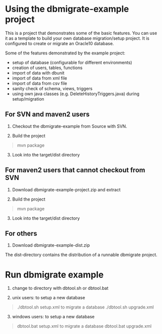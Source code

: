 # Using the dbmigrate-example project #
This is a project that demonstrates some of the basic features.
You can use it as a template to build your own database migration/setup project.
It is configured to create or migrate an Oracle10 database.

Some of the features demonstrated by the example project:
  * setup of database (configurable for different environments)
  * creation of users, tables, functions
  * import of data with dbunit
  * import of data from xml file
  * import of data from csv file
  * sanity check of schema, views, triggers
  * using own java classes (e.g. DeleteHistoryTriggers.java) during setup/migration

## For SVN and maven2 users ##
1. Checkout the dbmigrate-example from Source with SVN.

2. Build the project
> mvn package

3. Look into the target/dist directory

## For maven2 users that cannot checkout from SVN ##
1. Download dbmigrate-example-project.zip and extract

2. Build the project
> mvn package

3. Look into the target/dist directory

## For others ##
1. Download dbmigrate-example-dist.zip


The dist-directory contains the distribution of a runnable dbmigrate project.

# Run dbmigrate example #
1. change to directory with dbtool.sh or dbtool.bat

2. unix users:
to setup a new database
> ./dbtool.sh setup.xml
to migrate a database
> ./dbtool.sh upgrade.xml

3. windows users:
to setup a new database
> dbtool.bat setup.xml
to migrate a database
> dbtool.bat upgrade.xml